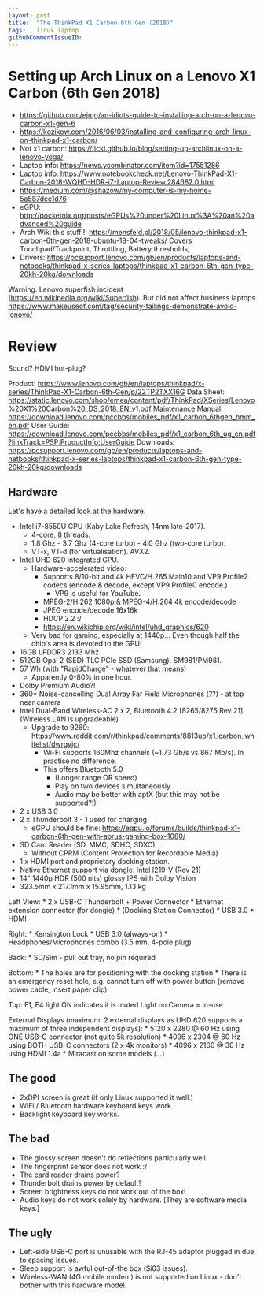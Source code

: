 ```yaml
---
layout: post
title:  "The ThinkPad X1 Carbon 6th Gen (2018)"
tags:   linux laptop
githubCommentIssueID:
---
```


# Setting up Arch Linux on a Lenovo X1 Carbon (6th Gen 2018)

* https://github.com/ejmg/an-idiots-guide-to-installing-arch-on-a-lenovo-carbon-x1-gen-6
* https://kozikow.com/2016/06/03/installing-and-configuring-arch-linux-on-thinkpad-x1-carbon/
* Not x1 carbon: https://ticki.github.io/blog/setting-up-archlinux-on-a-lenovo-yoga/
* Laptop info: https://news.ycombinator.com/item?id=17551286
* Laptop info: https://www.notebookcheck.net/Lenovo-ThinkPad-X1-Carbon-2018-WQHD-HDR-i7-Laptop-Review.284682.0.html
* https://medium.com/@shazow/my-computer-is-my-home-5a587dcc1d76
* eGPU: http://pocketnix.org/posts/eGPUs%20under%20Linux%3A%20an%20advanced%20guide
* Arch Wiki this stuff !! https://mensfeld.pl/2018/05/lenovo-thinkpad-x1-carbon-6th-gen-2018-ubuntu-18-04-tweaks/
    Covers Touchpad/Trackpoint, Throttling, Battery thresholds,
* Drivers: https://pcsupport.lenovo.com/gb/en/products/laptops-and-netbooks/thinkpad-x-series-laptops/thinkpad-x1-carbon-6th-gen-type-20kh-20kg/downloads

Warning: Lenovo superfish incident (https://en.wikipedia.org/wiki/Superfish). But did not affect business laptops
https://www.makeuseof.com/tag/security-failings-demonstrate-avoid-lenovo/



# Review

Sound? HDMI hot-plug?

Product: https://www.lenovo.com/gb/en/laptops/thinkpad/x-series/ThinkPad-X1-Carbon-6th-Gen/p/22TP2TXX16G
Data Sheet: https://static.lenovo.com/shop/emea/content/pdf/ThinkPad/XSeries/Lenovo%20X1%20Carbon%20_DS_2018_EN_v1.pdf
Maintenance Manual: https://download.lenovo.com/pccbbs/mobiles_pdf/x1_carbon_6thgen_hmm_en.pdf
User Guide: https://download.lenovo.com/pccbbs/mobiles_pdf/x1_carbon_6th_ug_en.pdf?linkTrack=PSP:ProductInfo:UserGuide
Downloads: https://pcsupport.lenovo.com/gb/en/products/laptops-and-netbooks/thinkpad-x-series-laptops/thinkpad-x1-carbon-6th-gen-type-20kh-20kg/downloads

## Hardware

Let's have a detailed look at the hardware.

* Intel i7-8550U CPU (Kaby Lake Refresh, 14nm late-2017).
    * 4-core, 8 threads.
    * 1.8 Ghz - 3.7 Ghz (4-core turbo) - 4.0 Ghz (two-core turbo).
    * VT-x, VT-d (for virtualisation). AVX2.
* Intel UHD 620 integrated GPU.
    * Hardware-accelerated video:
        * Supports 8/10-bit and 4k HEVC/H.265 Main10 and VP9 Profile2 codecs (encode & decode, except VP9 Profile0 encode.)
            * VP9 is useful for YouTube.
        * MPEG-2/H.262 1080p & MPEG-4/H.264 4k encode/decode
        * JPEG encode/decode 16x16k
        * HDCP 2.2 :/
        * https://en.wikichip.org/wiki/intel/uhd_graphics/620
    * Very bad for gaming, especially at 1440p... Even though half the chip's area is devoted to the GPU!
* 16GB LPDDR3 2133 Mhz
* 512GB Opal 2 (SED) TLC PCIe SSD (Samsung). SM981/PM981.
* 57 Wh (with "RapidCharge" - whatever that means)
    * Apparently 0-80% in one hour.
* Dolby Premium Audio?!
* 360* Noise-cancelling Dual Array Far Field Microphones (??) - at top near camera
* Intel Dual-Band Wireless-AC 2 x 2, Bluetooth 4.2 [8265/8275 Rev 21]. (Wireless LAN is upgradeable)
    * Upgrade to 9260: https://www.reddit.com/r/thinkpad/comments/8813ub/x1_carbon_whitelist/dwrgyjc/
        * Wi-Fi supports 160Mhz channels (~1.73 Gb/s vs 867 Mb/s). In practise no difference.
        * This offers Bluetooth 5.0
            * (Longer range OR speed)
            * Play on two devices simultaneously
            * Audio may be better with aptX (but this may not be supported?!)
* 2 x USB 3.0
* 2 x Thunderbolt 3 - 1 used for charging
    * eGPU should be fine: https://egpu.io/forums/builds/thinkpad-x1-carbon-6th-gen-with-aorus-gaming-box-1080/
* SD Card Reader (SD, MMC, SDHC, SDXC)
    * Without CPRM (Content Protection for Recordable Media)
* 1 x HDMI port and proprietary docking station.
* Native Ethernet support via dongle. Intel I219-V (Rev 21)
* 14" 1440p HDR (500 nits) glossy IPS with Dolby Vision
* 323.5mm x 217.1mm x 15.95mm, 1.13 kg

Left View:
    * 2 x USB-C Thunderbolt + Power Connector
    * Ethernet extension connector (for dongle)
    * (Docking Station Connector)
    * USB 3.0
    * HDMI

Right:
    * Kensington Lock
    * USB 3.0 (always-on)
    * Headphones/Microphones combo (3.5 mm, 4-pole plug)

Back:
    * SD/Sim - pull out tray, no pin required

Bottom:
    * The holes are for positioning with the docking station
    * There is an emergency reset hole, e.g. cannot turn off with power button (remove power cable, insert paper clip)

Top: F1, F4 light ON indicates it is muted
    Light on Camera = in-use

External Displays (maximum: 2 external displays as UHD 620 supports a maximum of three independent displays):
    * 5120 x 2280 @ 60 Hz using ONE USB-C connector (not quite 5k resolution)
    * 4096 x 2304 @ 60 Hz using BOTH USB-C connectors (2 x 4k monitors)
    * 4096 x 2160 @ 30 Hz using HDMI 1.4a
    * Miracast on some models (...)

## The good

* 2xDPI screen is great (if only Linux supported it well.)
* WiFi / Bluetooth hardware keyboard keys work.
* Backlight keyboard key works.

## The bad

* The glossy screen doesn't do reflections particularly well.
* The fingerprint sensor does not work :/
* The card reader drains power?
* Thunderbolt drains power by default?
* Screen brightness keys do not work out of the box!
* Audio keys do not work solely by hardware. [They are software media keys.]

## The ugly

* Left-side USB-C port is unusable with the RJ-45 adaptor plugged in due to spacing issues.
* Sleep support is awful out-of-the box (Si03 issues).
* Wireless-WAN (4G mobile modem) is not supported on Linux - don't bother with this hardware model.
